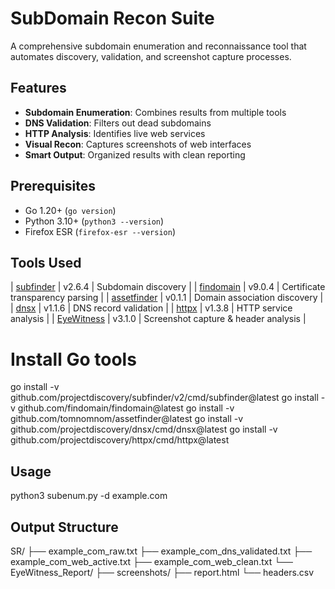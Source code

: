 # SubDomain Recon Suite

A comprehensive subdomain enumeration and reconnaissance tool that automates discovery, validation, and screenshot capture processes.

## Features

- **Subdomain Enumeration**: Combines results from multiple tools
- **DNS Validation**: Filters out dead subdomains
- **HTTP Analysis**: Identifies live web services
- **Visual Recon**: Captures screenshots of web interfaces
- **Smart Output**: Organized results with clean reporting

## Prerequisites

- Go 1.20+ (`go version`)
- Python 3.10+ (`python3 --version`)
- Firefox ESR (`firefox-esr --version`)

## Tools Used

| [subfinder](https://github.com/projectdiscovery/subfinder) | v2.6.4 | Subdomain discovery |
| [findomain](https://github.com/Findomain/Findomain) | v9.0.4 | Certificate transparency parsing |
| [assetfinder](https://github.com/tomnomnom/assetfinder) | v0.1.1 | Domain association discovery |
| [dnsx](https://github.com/projectdiscovery/dnsx) | v1.1.6 | DNS record validation |
| [httpx](https://github.com/projectdiscovery/httpx) | v1.3.8 | HTTP service analysis |
| [EyeWitness](https://github.com/FortyNorthSecurity/EyeWitness) | v3.1.0 | Screenshot capture & header analysis |

# Install Go tools
go install -v github.com/projectdiscovery/subfinder/v2/cmd/subfinder@latest
go install -v github.com/findomain/findomain@latest
go install -v github.com/tomnomnom/assetfinder@latest
go install -v github.com/projectdiscovery/dnsx/cmd/dnsx@latest
go install -v github.com/projectdiscovery/httpx/cmd/httpx@latest

## Usage 

python3 subenum.py -d example.com

## Output Structure

SR/
├── example_com_raw.txt
├── example_com_dns_validated.txt
├── example_com_web_active.txt
├── example_com_web_clean.txt
└── EyeWitness_Report/
    ├── screenshots/
    ├── report.html
    └── headers.csv


